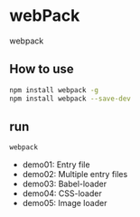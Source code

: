 # webPack
webpack

## How to use

```bash
npm install webpack -g
npm install webpack --save-dev
```
## run
```bash
webpack
```

- demo01: Entry file
- demo02: Multiple entry files
- demo03: Babel-loader
- demo04: CSS-loader
- demo05: Image loader
